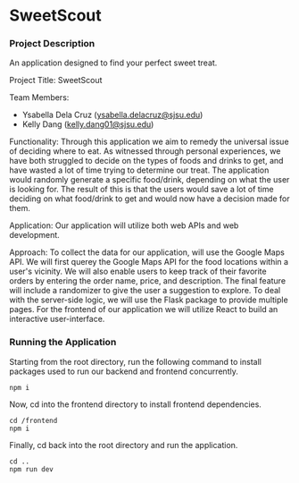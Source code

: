 # SweetScout

### Project Description
An application designed to find your perfect sweet treat.

Project Title: SweetScout

Team Members: 
- Ysabella Dela Cruz (ysabella.delacruz@sjsu.edu)
- Kelly Dang (kelly.dang01@sjsu.edu)

Functionality:
  Through this application we aim to remedy the universal issue of deciding where to eat. As witnessed through personal experiences, we have both struggled to decide on the types of foods and drinks to get, and have wasted a lot of time trying to determine our treat. The application would randomly generate a specific food/drink, depending on what the user is looking for. The result of this is that the users would save a lot of time deciding on what food/drink to get and would now have a decision made for them. 

Application: 
  Our application will utilize both web APIs and web development. 

Approach:
  To collect the data for our application, will use the Google Maps API. We will first querey the Google Maps API for the food locations within a user's vicinity. We will also enable users to keep track of their favorite orders by entering the order name, price, and description. The final feature will include a randomizer to give the user a suggestion to explore. To deal with the server-side logic, we will use the Flask package to provide multiple pages. For the frontend of our application we will utilize React to build an interactive user-interface.

### Running the Application
Starting from the root directory, run the following command to install packages used to run our backend and frontend concurrently.
```
npm i
```
Now, cd into the frontend directory to install frontend dependencies.
```
cd /frontend
npm i
```
Finally, cd back into the root directory and run the application.
```
cd ..
npm run dev
```
  
